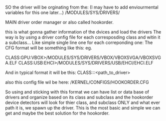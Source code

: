 SO the driver will be orginating from the: (I may have to add enviourmental variables for this one later...)
/MODULES/SYS/DRIVERS/

MAIN driver order manager or also called hookorder.

this is what gonna gather information of the dvices and load the drivers
The way is by using a driver config file for each corresposding class and witin it a subclass...
Like simple single line one for each correponding one:
The CFG format will be something like this: eg.

CLASS:GPU:VBOX>/MODULES/SYS/DRIVERS/VBOX/VBOXSVGA/VBOXSVGA.ELF
CLASS:USB:EHCI>/MODULES/SYS/DRIVERS/USB/EHCI/EHCI.ELF

And in typical format it will be this:
CLASS:<Subclass>:<driver>:<path_to_driver>

also this config file wil be here: /KERNEL/CONFIGS/HOOKORDER.CFG

So using and sticking with this format we can have list or data base of drivers and organize based on its class and subclass
and the hookorder device detectors will look for thier class, and subclass ONLY and what ever path it is, we spawn up the driver. This is the most basic and simple we can get and maybe the best solution for the hookorder.